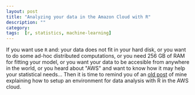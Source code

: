 ```yaml
---
layout: post
title: "Analyzing your data in the Amazon Cloud with R"
description: ""
category: 
tags:  [r, statistics, machine-learning]
---
```


If you want use `R` and: 
your data does not fit in your hard disk, or
you want to do some ad-hoc distributed computations, or
you need 256 GB of RAM for fitting your model, or
you want your data to be accesible from anywhere in the world, or
you heard about "AWS" and want to know how it may help your statistical needs...
Then it is time to remind you of an [old post](http://www.r-statistics.com/2013/07/analyzing-your-data-on-the-aws-cloud-with-r/) of mine explaining how to setup an environment for data analysis with R in the AWS cloud.
